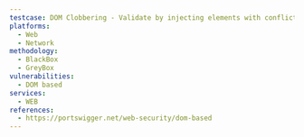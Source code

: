 ```yaml
---
testcase: DOM Clobbering - Validate by injecting elements with conflicting attributes and observing if app logic is bypassed, broken, or behaves unexpectedly. Web (HTTP/HTTPS) service
platforms: 
  - Web
  - Network
methodology: 
  - BlackBox
  - GreyBox
vulnerabilities:
  - DOM based
services:
  - WEB
references:
  - https://portswigger.net/web-security/dom-based
---
```

